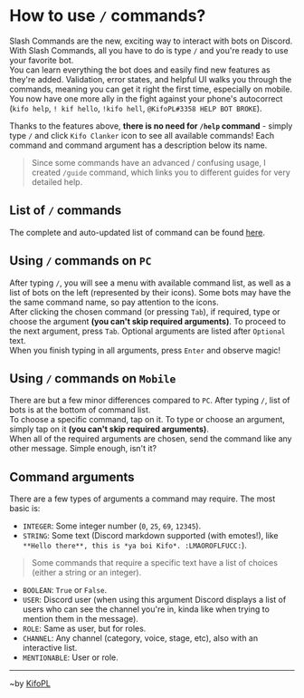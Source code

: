 # How to use `/` commands?
Slash Commands are the new, exciting way to interact with bots on Discord. With Slash Commands, all you have to do is type `/` and you're ready to use your favorite bot.<br/>
You can learn everything the bot does and easily find new features as they're added. Validation, error states, and helpful UI walks you through the commands, meaning you can get it right the first time, especially on mobile. You now have one more ally in the fight against your phone's autocorrect (`kifo help`, `! kif hello`, `!kifo hell`, `@KifoPL#3358 HELP BOT BROKE`).

Thanks to the features above, **there is no need for `/help` command** - simply type `/` and click `Kifo Clanker` icon to see all available commands! Each command and command argument has a description below its name.
> Since some commands have an advanced / confusing usage, I created `/guide` command, which links you to different guides for very detailed help.

## List of `/` commands
The complete and auto-updated list of command can be found [here](https://kifopl.github.io/kifo-clanker/commandList#list-of-slash-commands-used-with-).

## Using `/` commands on `PC`
After typing `/`, you will see a menu with available command list, as well as a list of bots on the left (represented by their icons). Some bots may have the the same command name, so pay attention to the icons.<br/>
After clicking the chosen command (or pressing `Tab`), if required, type or choose the argument **(you can't skip required arguments)**. To proceed to the next argument, press `Tab`. Optional arguments are listed after `Optional` text.<br/>
When you finish typing in all arguments, press `Enter` and observe magic!

## Using `/` commands on `Mobile`
There are but a few minor differences compared to `PC`. After typing `/`, list of bots is at the bottom of command list.<br/>
To choose a specific command, tap on it. To type or choose an argument, simply tap on it **(you can't skip required arguments)**.<br/>
When all of the required arguments are chosen, send the command like any other message. Simple enough, isn't it?



## Command arguments
There are a few types of arguments a command may require. The most basic is:
- `INTEGER`: Some integer number (`0`, `25`, `69`, `12345`).
- `STRING`: Some text (Discord markdown supported (with emotes!), like `**Hello there**, this is *ya boi Kifo*. :LMAOROFLFUCC:`).
> Some commands that require a specific text have a list of choices (either a string or an integer).
- `BOOLEAN`: `True` or `False`.
- `USER`: Discord user (when using this argument Discord displays a list of users who can see the channel you're in, kinda like when trying to mention them in the message).
- `ROLE`: Same as user, but for roles.
- `CHANNEL`: Any channel (category, voice, stage, etc), also with an interactive list.
- `MENTIONABLE`: User or role.
<hr/>

~by [KifoPL](https://bio.link/KifoPL)